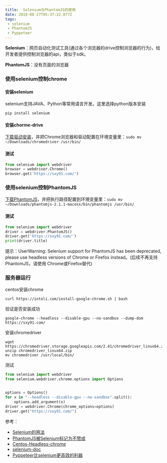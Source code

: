 ```yaml
---
title:  Selenium与PhantomJS的使用
date: 2018-08-27T05:37:22.077Z
tags: 
 - selenium
 - PhantomJS
 - Pyppeteer
---
```


**Selenium**：网页自动化测试工具(通过各个浏览器的drive控制浏览器的行为)，给开发者提供控制浏览器的api，类似于sdk。  

**PhantomJS**：没有页面的浏览器

### 使用selenium控制chrome
#### 安装selenium
selenium支持JAVA、Python等常用语言开发。这里选择python版本安装
```shell
pip install selenium
```
#### 安装chorme-drive
[下载驱动安装](http://chromedriver.chromium.org/downloads)，并把Chrome浏览器和驱动配置在环境变量里：`sudo mv ~/Downloads/chromedriver /usr/bin/`

#### 测试
```python
from selenium import webdriver
browser = webdriver.Chrome()
browser.get('https://sxy91.com/')
```

### 使用selenium控制PhantomJS
[下载PhantomJS](http://phantomjs.org/download.html)，并把执行路径配置到环境变量里：`sudo mv ~/Downloads/phantomjs-2.1.1-macosx/bin/phantomjs /usr/bin/`

#### 测试
```python
from selenium import webdriver
driver = webdriver.PhantomJS()
driver.get('https://sxy91.com/')
print(driver.title)
```
提示：UserWarning: Selenium support for PhantomJS has been deprecated, please use headless versions of Chrome or Firefox instead。(后续不再支持PhantomJS，请使用 Chrome或Firefox替代)

### 服务器运行
centos安装chrome
```shell
curl https://intoli.com/install-google-chrome.sh | bash
```
验证是否安装成功
```shell
google-chrome --headless --disable-gpu --no-sandbox --dump-dom https://sxy91.com/
```
安装chromedriver
```
wget https://chromedriver.storage.googleapis.com/2.41/chromedriver_linux64.zip
unzip chromedriver_linux64.zip
mv chromedriver /usr/local/bin/
```

测试
```python
from selenium import webdriver
from selenium.webdriver.chrome.options import Options


options = Options()
for x in "--headless --disable-gpu --no-sandbox".split():
    options.add_argument(x)
driver = webdriver.Chrome(chrome_options=options)
driver.get("https://sxy91.com/")
```


参考：

- [Selenium的用法](https://cuiqingcai.com/2599.html)
- [PhantomJS被Selenium标记为不赞成](https://www.cnblogs.com/zhuxiaoxi/p/8425686.html)
- [Centos-Headless-chrome](https://intoli.com/blog/installing-google-chrome-on-centos/)
- [selenium-doc](https://selenium-python.readthedocs.io/api.html)
- [Pyppeteer比selenium更高效的利器](https://mp.weixin.qq.com/s/PnKdH_wq2sWKr-Wq55fy-A)
